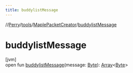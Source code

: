 ```yaml
---
title: buddylistMessage
---
```

//[Perry](../../../index.html)/[tools](../index.html)/[MaplePacketCreator](index.html)/[buddylistMessage](buddylist-message.html)



# buddylistMessage



[jvm]\
open fun [buddylistMessage](buddylist-message.html)(message: [Byte](https://kotlinlang.org/api/latest/jvm/stdlib/kotlin/-byte/index.html)): [Array](https://kotlinlang.org/api/latest/jvm/stdlib/kotlin/-array/index.html)&lt;[Byte](https://kotlinlang.org/api/latest/jvm/stdlib/kotlin/-byte/index.html)&gt;




